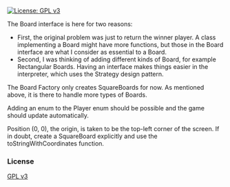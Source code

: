 [![License: GPL v3](https://img.shields.io/badge/License-GPLv3-yellow.svg)](https://www.gnu.org/licenses/gpl-3.0)

The Board interface is here for two reasons:
* First, the original problem was just to return the winner player.
A class implementing a Board might have more functions, 
but those in the Board interface are what I consider as essential to a Board.
* Second, I was thinking of adding different kinds of Board, for example Rectangular Boards.
Having an interface makes things easier in the interpreter, which uses the Strategy design pattern. 

The Board Factory only creates SquareBoards for now. As mentioned above, it is there to handle more types of Boards.

Adding an enum to the Player enum should be possible and the game should update automatically. 

Position (0, 0), the origin, is taken to be the top-left corner of the screen.
If in doubt, create a SquareBoard explicitly and use the toStringWithCoordinates function. 

### License
[GPL v3](https://www.gnu.org/licenses/gpl-3.0)
